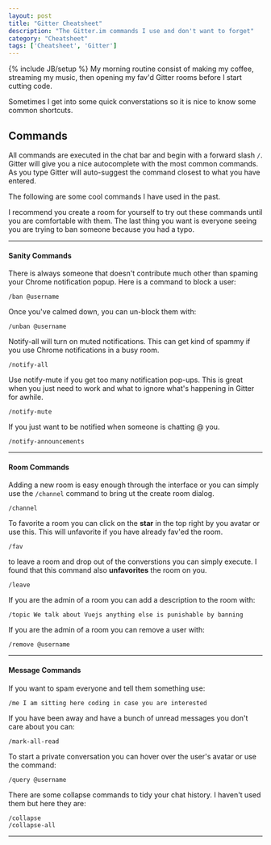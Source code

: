```yaml
---
layout: post
title: "Gitter Cheatsheet"
description: "The Gitter.im commands I use and don't want to forget"
category: "Cheatsheet"
tags: ['Cheatsheet', 'Gitter']
---
```

{% include JB/setup %}
My morning routine consist of making my coffee, streaming my music, then opening my fav'd Gitter rooms before I start cutting code. 

Sometimes I get into some quick converstations so it is nice to know some common shortcuts.

## Commands

All commands are executed in the chat bar and begin with a forward slash `/`. Gitter will give you a nice autocomplete with the most common commands. As you type Gitter will auto-suggest the command closest to what you have entered.

The following are some cool commands I have used in the past.

I recommend you create a room for yourself to try out these commands until you are comfortable with them. The last thing you want is everyone seeing you are trying to ban someone because you had a typo.

----

#### Sanity Commands

There is always someone that doesn't contribute much other than spaming your Chrome notification popup. Here is a command to block a user:

	/ban @username

Once you've calmed down, you can un-block them with:

	/unban @username

Notify-all will turn on muted notifications. This can get kind of spammy if you use Chrome notifications in a busy room.

	/notify-all

Use notify-mute if you get too many notification pop-ups. This is great when you just need to work and what to ignore what's happening in Gitter for awhile.

	/notify-mute

If you just want to be notified when someone is chatting @ you.

	/notify-announcements

----

#### Room Commands

Adding a new room is easy enough through the interface or you can simply use the `/channel` command to bring ut the create room dialog.

	/channel

To favorite a room you can click on the **star** in the top right by you avatar or use this. This will unfavorite if you have already fav'ed the room.

	/fav

to leave a room and drop out of the converstions you can simply execute. I found that this command also **unfavorites** the room on you.

	/leave

If you are the admin of a room you can add a description to the room with:

	/topic We talk about Vuejs anything else is punishable by banning

If you are the admin of a room you can remove a user with:

	/remove @username

----

#### Message Commands

 If you want to spam everyone and tell them something use:

	/me I am sitting here coding in case you are interested
 
 If you have been away and have a bunch of unread messages you don't care about you can:

	/mark-all-read
 
To start a private conversation you can hover over the user's avatar or use the command:

	/query @username

There are some collapse commands to tidy your chat history. I haven't used them but here they are:

	/collapse
	/collapse-all




----